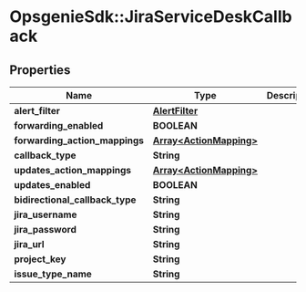 # OpsgenieSdk::JiraServiceDeskCallback

## Properties
Name | Type | Description | Notes
------------ | ------------- | ------------- | -------------
**alert_filter** | [**AlertFilter**](AlertFilter.md) |  | [optional] 
**forwarding_enabled** | **BOOLEAN** |  | [optional] 
**forwarding_action_mappings** | [**Array&lt;ActionMapping&gt;**](ActionMapping.md) |  | [optional] 
**callback_type** | **String** |  | [optional] 
**updates_action_mappings** | [**Array&lt;ActionMapping&gt;**](ActionMapping.md) |  | [optional] 
**updates_enabled** | **BOOLEAN** |  | [optional] 
**bidirectional_callback_type** | **String** |  | [optional] 
**jira_username** | **String** |  | [optional] 
**jira_password** | **String** |  | [optional] 
**jira_url** | **String** |  | [optional] 
**project_key** | **String** |  | [optional] 
**issue_type_name** | **String** |  | [optional] 


